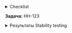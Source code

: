 <details><summary>Checklist</summary>
<p>

### Общее

- [ ] Для всех переменных/констант/методов/классов выбраны имена, точно описывающие их назначение
- [ ] Дублирующийся код вынесен в отдельные сущности и сделан общим

### Скрины

- [ ] Публичные комплексные методы состоят из простых публичных методов
- [ ] Методы заполнения больших форм на вход принимают data-классы (например, `MassMailingData`)
- [ ] Если метод вызывает перезагрузку страницы, он возвращает новый экземпляр этой страницы
- [ ] `assert`'ам тут не место, они должны быть на уровне теста
- [ ] Локаторы переиспользуются, имеют человекочитаемый вид, по возможности используются `data-qa`
- [ ] Методы, возвращающие объекты всплывающих окон, ждут их появления
- [ ] Элементы, которые можно сгруппировать по техническому или бизнес признаку (менюшки и т.п.), выделены в блоки

### Тесты

- [ ] Тест автономен, сам создает себе данные, не ориентируется на данные других тестов
- [ ] Если требуются изменения динамических настроек, убедиться, что это не затронет другие тесты, идущие параллельно
- [ ] Все данные именованы, нет магических строк
- [ ] Тест заканчивается проверкой, которая умеет писать понятное сообщение об ошибке
- [ ] Для проверки одной и той же логики с разными данными используются `@DataProvider`
- [ ] Если есть `@DataProvider(parallel=true)`, либо `@HHTest(parallel = XmlSuite.ParallelMode.METHODS, threadCount=2)`, то в `@AfterMethod` надо закрыть браузер
- [ ] Для создания сущностей используются фикстуры, клиенты, `db/http utils`

### Оформление кода

- [ ] Убран отладочный код
- [ ] Используется `UPPERCASE` для констант

</p>
</details> 

**Задача:** HH-123

<details><summary>Результаты Stability testing</summary>
<p>

<!-- место для скриншота с результатами Stability -->

</p>
</details> 

